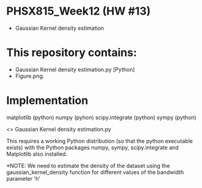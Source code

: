 # PHSX815_Week12 (HW #13)
- Gaussian Kernel density estimation


# This repository contains:



* Gaussian Kernel density estimation.py [Python] 
* Figure.png.



# Implementation


matplotlib (python)
numpy (pyhon)
scipy.integrate (python)
sympy (python)




<> Gaussian Kernel density estimation.py


This requires a working Python distribution (so that the python executable exists) with the Python packages numpy, sympy, scipy.integrate and Matplotlib also installed.

*NOTE:  We need to estimate the density of the dataset using the gaussian_kernel_density function for different values of the bandwidth parameter 'h'
